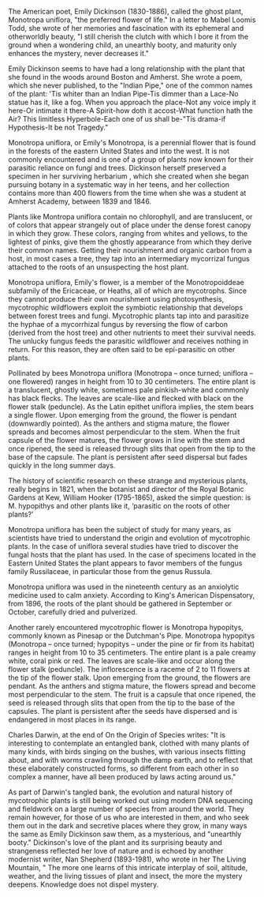 <param ve-config
	   title="Monotropa uniflora: Finding Emily's Flowers"
	   source-image="https://www.talkplant.com/wp-content/uploads/2017/05/mushroom-1853282_1920.jpg"
	   eid=""
	   about=""
	   layout="vtl"
	   author="John Hessler">

The American poet, Emily Dickinson (1830-1886), called the ghost plant, Monotropa uniflora, "the preferred flower of life." In a letter to Mabel Loomis Todd, she wrote of her memories and fascination with its ephemeral and otherworldly beauty, "I still cherish the clutch with which I bore it from the ground when a wondering child, an unearthly booty, and maturity only enhances the mystery, never decreases it."
<param ve-image url="https://upload.wikimedia.org/wikipedia/commons/0/0a/Indian_pipe_PDB.JPG">

Emily Dickinson seems to have had a long relationship with the plant that she found in the woods around Boston and Amherst. She wrote a poem, which she never published, to the "Indian Pipe," one of the common names of the plant: 'Tis whiter than an Indian Pipe-Tis dimmer than a Lace-No statue has it, like a fog. When you approach the place-Not any voice imply it here-Or intimate it there-A Spirit-how doth it accost-What function hath the Air? This limitless Hyperbole-Each one of us shall be-"Tis drama-if Hypothesis-It be not Tragedy."
<param ve-image manifest="https://iiif.lib.harvard.edu/manifests/view/drs:4184689$35i">

Monotropa uniflora, or Emily's Monotropa, is a perennial flower that is found in the forests of the eastern United States and into the west. It is not commonly encountered and is one of a group of plants now known for their parasitic reliance on fungi and trees. Dickinson herself preserved a specimen in her surviving herbarium , which she created when she began pursuing botany in a systematic way in her teens, and her collection contains more than 400 flowers from the time when she was a student at Amherst Academy, between 1839 and 1846.

Plants like Montropa uniflora contain no chlorophyll, and are translucent, or of colors that appear strangely out of place under the dense forest canopy in which they grow. These colors, ranging from whites and yellows, to the lightest of pinks, give them the ghostly appearance from which they derive their common names. Getting their nourishment and organic carbon from a host, in most cases a tree, they tap into an intermediary mycorrizal fungus attached to the roots of an unsuspecting the host plant.

Monotropa uniflora, Emily's flower, is a member of the Monotropoiddeae subfamily of the Ericaceae, or Heaths, all of which are mycotrophs. Since they cannot produce their own nourishment using photosynthesis, mycotrophic wildflowers exploit the symbiotic relationship that develops between forest trees and fungi. Mycotrophic plants tap into and parasitize the hyphae of a mycorrhizal fungus by reversing the flow of carbon (derived from the host tree) and other nutrients to meet their survival needs. The unlucky fungus feeds the parasitic wildflower and receives nothing in return. For this reason, they are often said to be epi-parasitic on other plants.

Pollinated by bees Monotropa uniflora (Monotropa – once turned; uniflora – one flowered) ranges in height from 10 to 30 centimeters. The entire plant is a translucent, ghostly white, sometimes pale pinkish-white and commonly has black flecks. The leaves are scale-like and flecked with black on the flower stalk (peduncle). As the Latin epithet uniflora implies, the stem bears a single flower. Upon emerging from the ground, the flower is pendant (downwardly pointed). As the anthers and stigma mature, the flower spreads and becomes almost perpendicular to the stem. When the fruit capsule of the flower matures, the flower grows in line with the stem and once ripened, the seed is released through slits that open from the tip to the base of the capsule. The plant is persistent after seed dispersal but fades quickly in the long summer days.

The history of scientific research on these strange and mysterious plants, really begins in 1821, when the botanist and director of the Royal Botanic Gardens at Kew, William Hooker (1795-1865), asked the simple question: is M. hypopithys and other plants like it, ‘parasitic on the roots of other plants?’

Monotropa uniflora has been the subject of study for many years, as scientists have tried to understand the origin and evolution of mycotrophic plants. In the case of uniflora several studies have tried to discover the fungal hosts that the plant has used. In the case of specimens located in the Eastern United States the plant appears to favor members of the fungus family Russilaceae, in particular those from the genus Russula.

Monotropa uniflora was used in the nineteenth century as an anxiolytic medicine used to calm anxiety. According to King's American Dispensatory, from 1896, the roots of the plant should be gathered in September or October, carefully dried and pulverized.

Another rarely encountered mycotrophic flower is Monotropa hypopitys, commonly known as Pinesap or the Dutchman's Pipe. Monotropa hypopitys (Monotropa – once turned; hypopitys – under the pine or fir from its habitat) ranges in height from 10 to 35 centimeters. The entire plant is a pale creamy white, coral pink or red. The leaves are scale-like and occur along the flower stalk (peduncle). The inflorescence is a raceme of 2 to 11 flowers at the tip of the flower stalk. Upon emerging from the ground, the flowers are pendant. As the anthers and stigma mature, the flowers spread and become most perpendicular to the stem. The fruit is a capsule that once ripened, the seed is released through slits that open from the tip to the base of the capsules. The plant is persistent after the seeds have dispersed and is endangered in most places in its range.

Charles Darwin, at the end of On the Origin of Species writes: "It is interesting to contemplate an entangled bank, clothed with many plants of many kinds, with birds singing on the bushes, with various insects flitting about, and with worms crawling through the damp earth, and to reflect that these elaborately constructed forms, so different from each other in so complex a manner, have all been produced by laws acting around us."

As part of Darwin's tangled bank, the evolution and natural history of mycotrophic plants is still being worked out using modern DNA sequencing and fieldwork on a large number of species from around the world. They remain however, for those of us who are interested in them, and who seek them out in the dark and secretive places where they grow, in many ways the same as Emily Dickinson saw them, as a mysterious, and "unearthly booty." Dickinson's love of the plant and its surprising beauty and strangeness reflected her love of nature and is echoed by another modernist writer, Nan Shepherd (1893-1981), who wrote in her The Living Mountain, " The more one learns of this intricate interplay of soil, altitude, weather, and the living tissues of plant and insect, the more the mystery deepens. Knowledge does not dispel mystery.
